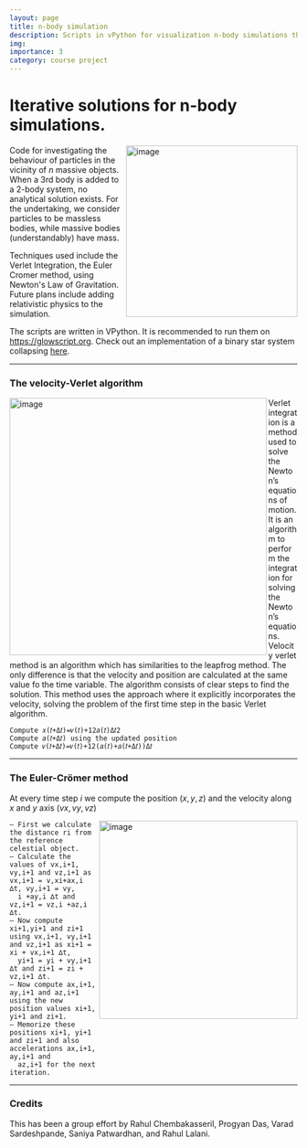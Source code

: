 ```yaml
---
layout: page
title: n-body simulation
description: Scripts in vPython for visualization n-body simulations through iterative, numerical analysis, especially Euler-Crömer techniques.
img: 
importance: 3
category: course project
---
```


# Iterative solutions for n-body simulations.
<img height="300" alt="image" src="https://user-images.githubusercontent.com/76529011/185738668-57d533b5-40de-4d5d-92b7-d1c96ac2b5ba.png" align="right">


Code for investigating the behaviour of particles in the vicinity of $n$ massive objects. When a 3rd body is added to a 2-body system, no analytical solution exists. For the undertaking, we consider particles to be massless bodies, while massive bodies (understandably) have mass. 

Techniques used include the Verlet Integration, the Euler Cromer method, using Newton's Law of Gravitation. Future plans include adding relativistic physics to the simulation.

The scripts are written in VPython. It is recommended to run them on https://glowscript.org. Check out an implementation of a binary star system collapsing [here](https://www.glowscript.org/#/user/progyan.das/folder/MyPrograms/program/blackhoooole).

----------------------

### The velocity-Verlet algorithm
<img width="450" alt="image" src="https://user-images.githubusercontent.com/76529011/185738704-4d8c0f37-d331-4c7b-86a8-9953b1397a52.png" align="left">

Verlet integration is a method used to solve the Newton’s equations
of motion. It is an algorithm to perform the integration for solving
the Newton’s equations. Velocity verlet method is an algorithm which
has similarities to the leapfrog method. The only difference is that
the velocity and position are calculated at the same value fo the time
variable. The algorithm consists of clear steps to find the solution.
This method uses the approach where it explicitly incorporates the
velocity, solving the problem of the first time step in the basic Verlet
algorithm.


```
Compute 𝑥(𝑡+Δ𝑡)=𝑣(𝑡)+12𝑎(𝑡)Δ𝑡2
Compute 𝑎(𝑡+Δ𝑡) using the updated position
Compute 𝑣(𝑡+Δ𝑡)=𝑣(𝑡)+12(𝑎(𝑡)+𝑎(𝑡+Δ𝑡))Δ𝑡
 ```
 
 ------------------------
 
 
 
 ### The Euler-Crömer method
 
 At every time step $i$ we compute the position $(x, y, z)$ and the velocity along $x$ and $y$ axis $(vx, vy, vz)$

<img width="347" alt="image" align="right" src="https://user-images.githubusercontent.com/76529011/185739868-c3762986-5cfe-4cd0-bcdd-97d898140a12.png">


```
– First we calculate the distance ri from the reference celestial object.
– Calculate the values of vx,i+1, vy,i+1 and vz,i+1 as vx,i+1 = v,xi+ax,i ∆t, vy,i+1 = vy,
  i +ay,i ∆t and vz,i+1 = vz,i +az,i ∆t.
– Now compute xi+1,yi+1 and zi+1 using vx,i+1, vy,i+1 and vz,i+1 as xi+1 = xi + vx,i+1 ∆t, 
  yi+1 = yi + vy,i+1 ∆t and zi+1 = zi + vz,i+1 ∆t.
– Now compute ax,i+1, ay,i+1 and az,i+1 using the new position values xi+1, yi+1 and zi+1.
– Memorize these positions xi+1, yi+1 and zi+1 and also accelerations ax,i+1, ay,i+1 and 
  az,i+1 for the next iteration.
```
---------------------------

### Credits

This has been a group effort by Rahul Chembakasseril, Progyan Das, Varad Sardeshpande, Saniya Patwardhan, and Rahul Lalani.



